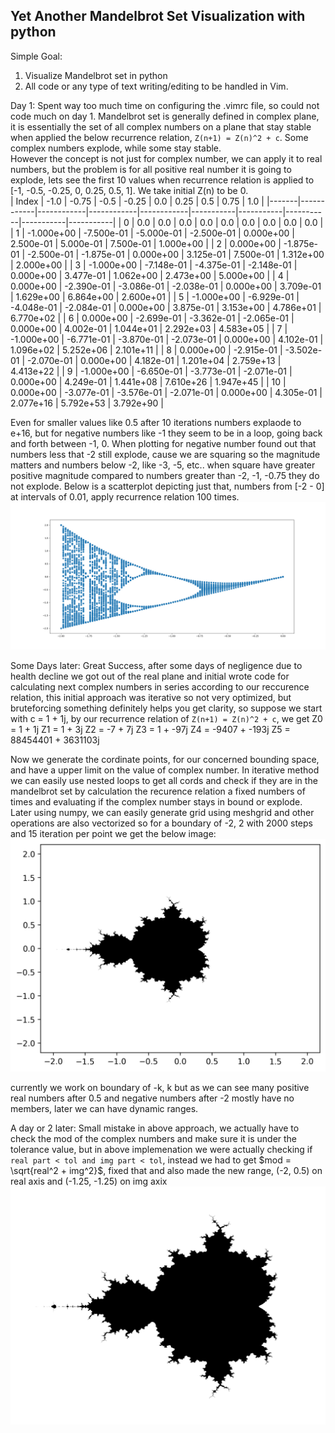 ## Yet Another Mandelbrot Set Visualization with python

Simple Goal:

1. Visualize Mandelbrot set in python
2. All code or any type of text writing/editing to be handled in Vim.

Day 1: Spent way too much time on configuring the .vimrc file, so could not code much on day 1. 
Mandelbrot set is generally defined in complex plane, it is essentially the set of all complex numbers on a plane that stay stable when applied the below recurrence relation, `Z(n+1) = Z(n)^2 + c`. Some complex numbers explode, while some stay stable. <br> 
However the concept is not just for complex number, we can apply it to real numbers, but the problem is for all positive real number it is going to explode, lets see the first 10 values when recurrence relation is applied to [-1, -0.5, -0.25, 0, 0.25, 0.5, 1]. We take initial Z(n) to be 0. <br>
| Index | -1.0       | -0.75      | -0.5       | -0.25      | 0.0       | 0.25      | 0.5       | 0.75      | 1.0       |
|-------|------------|------------|------------|------------|-----------|-----------|-----------|-----------|-----------|
| 0     | 0.0        | 0.0        | 0.0        | 0.0        | 0.0       | 0.0       | 0.0       | 0.0       | 0.0       |
| 1     | -1.000e+00 | -7.500e-01 | -5.000e-01 | -2.500e-01 | 0.000e+00 | 2.500e-01 | 5.000e-01 | 7.500e-01 | 1.000e+00 |
| 2     | 0.000e+00  | -1.875e-01 | -2.500e-01 | -1.875e-01 | 0.000e+00 | 3.125e-01 | 7.500e-01 | 1.312e+00 | 2.000e+00 |
| 3     | -1.000e+00 | -7.148e-01 | -4.375e-01 | -2.148e-01 | 0.000e+00 | 3.477e-01 | 1.062e+00 | 2.473e+00 | 5.000e+00 |
| 4     | 0.000e+00  | -2.390e-01 | -3.086e-01 | -2.038e-01 | 0.000e+00 | 3.709e-01 | 1.629e+00 | 6.864e+00 | 2.600e+01 |
| 5     | -1.000e+00 | -6.929e-01 | -4.048e-01 | -2.084e-01 | 0.000e+00 | 3.875e-01 | 3.153e+00 | 4.786e+01 | 6.770e+02 |
| 6     | 0.000e+00  | -2.699e-01 | -3.362e-01 | -2.065e-01 | 0.000e+00 | 4.002e-01 | 1.044e+01 | 2.292e+03 | 4.583e+05 |
| 7     | -1.000e+00 | -6.771e-01 | -3.870e-01 | -2.073e-01 | 0.000e+00 | 4.102e-01 | 1.096e+02 | 5.252e+06 | 2.101e+11 |
| 8     | 0.000e+00  | -2.915e-01 | -3.502e-01 | -2.070e-01 | 0.000e+00 | 4.182e-01 | 1.201e+04 | 2.759e+13 | 4.413e+22 |
| 9     | -1.000e+00 | -6.650e-01 | -3.773e-01 | -2.071e-01 | 0.000e+00 | 4.249e-01 | 1.441e+08 | 7.610e+26 | 1.947e+45 |
| 10    | 0.000e+00  | -3.077e-01 | -3.576e-01 | -2.071e-01 | 0.000e+00 | 4.305e-01 | 2.077e+16 | 5.792e+53 | 3.792e+90 |

Even for smaller values like 0.5 after 10 iterations numbers explaode to e+16, but for negative numbers like -1 they seem to be in a loop, going 
back and forth between -1, 0. When plotting for negative number found out that numbers less that -2 still explode, cause we are squaring so the 
magnitude matters and numbers below -2, like -3, -5, etc.. when square have greater positive magnitude compared to numbers greater than -2, -1, -0.75 
they do not explode. Below is a scatterplot depicting just that, numbers from [-2 - 0] at intervals of 0.01, apply recurrence relation 100 times.
![plot](mandlebrot_real_neg.png "Mandelbrot for Real Negative Numbers")


Some Days later:
Great Success, after some days of negligence due to health decline we got out of the real plane and initial wrote code for calculating next complex numbers in series according to our reccurence relation, this initial approach was iterative so not very optimized, but bruteforcing something definitely helps you get clarity, so suppose we start with c = 1 + 1j, by our recurrence relation of `Z(n+1) = Z(n)^2 + c`, we get 
Z0 = 1 + 1j
Z1 = 1 + 3j
Z2 = -7 + 7j
Z3 = 1 + -97j
Z4 = -9407 + -193j
Z5 = 88454401 + 3631103j

Now we generate the cordinate points, for our concerned bounding space, and have a upper limit on the value of complex number. In iterative method we can easily use nested loops to get all cords and check if they are in the mandelbrot set by calculation the recurence relation a fixed numbers of times and evaluating if the complex number stays in bound or explode. Later using numpy, we can easily generate grid using meshgrid and other operations are also vectorized so for a boundary of -2, 2 with 2000 steps and 15 iteration per point we get the below image:
![mdl_plot](mdl_set.png "Mandelbrot set plot")

currently we work on boundary of -k, k but as we can see many positive real numbers after 0.5 and negative numbers after -2 mostly have no members, later we can have dynamic ranges.

A day or 2 later:
Small mistake in above approach, we actually have to check the mod of the complex numbers and make sure it is under the tolerance value, but in above implemenation we were actually checking if `real part < tol and img part < tol`, instead we had to get $mod = \sqrt{real^2 + img^2}$, fixed that and also made the new range, (-2, 0.5) on real axis and (-1.25, -1.25) on img axix
![updated_plot](final_mdlset.png "Updated image of Mandelbrot set")
